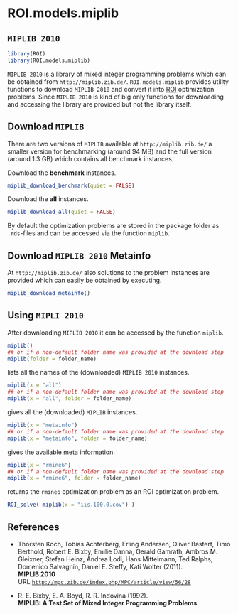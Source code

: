 # ROI.models.miplib

## `MIPLIB 2010`
```r
library(ROI)
library(ROI.models.miplib)
```
`MIPLIB 2010` is a library of mixed integer programming problems which can be obtained
from `http://miplib.zib.de/`. `ROI.models.miplib` provides utility functions
to download `MIPLIB 2010` and convert it into [ROI](https://CRAN.R-project.org/package=ROI)
optimization problems. Since `MIPLIB 2010` is kind of big only functions 
for downloading and accessing the library are provided but not the library itself.

## Download `MIPLIB`
There are two versions of `MIPLIB` available at `http://miplib.zib.de/`
a smaller version for benchmarking (around 94 MB) and the full version (around 1.3 GB)
which contains all benchmark instances.    
    
Download the **benchmark** instances.
```r
miplib_download_benchmark(quiet = FALSE)
```
    
Download the **all** instances.
```r
miplib_download_all(quiet = FALSE)
```
    
By default the optimization problems are stored in the package folder as 
`.rds`-files and can be accessed via the function `miplib`.


## Download `MIPLIB 2010` Metainfo
At `http://miplib.zib.de/` also solutions to the problem instances are 
provided which can easily be obtained by executing.
```r
miplib_download_metainfo()
```

## Using `MIPLI 2010`
After downloading `MIPLIB 2010` it can be accessed by the function `miplib`.   
```r
miplib()
## or if a non-default folder name was provided at the download step
miplib(folder = folder_name)
```
lists all the names of the (downloaded) `MIPLIB 2010` instances.    
    

```r
miplib(x = "all")
## or if a non-default folder name was provided at the download step
miplib(x = "all", folder = folder_name)
```
gives all the (downloaded) `MIPLIB` instances.


```r
miplib(x = "metainfo")
## or if a non-default folder name was provided at the download step
miplib(x = "metainfo", folder = folder_name)
```
gives the available meta information.


```r
miplib(x = "rmine6")
## or if a non-default folder name was provided at the download step
miplib(x = "rmine6", folder = folder_name)
```
returns the `rmine6` optimization problem as an ROI optimization problem.


```r
ROI_solve( miplib(x = "iis.100.0.cov") )
```


## References
  
  + Thorsten Koch, Tobias Achterberg, Erling Andersen, Oliver Bastert, Timo Berthold, Robert E. Bixby, Emilie Danna, Gerald Gamrath, Ambros M. Gleixner, Stefan Heinz, Andrea Lodi, Hans Mittelmann, Ted Ralphs, Domenico Salvagnin, Daniel E. Steffy, Kati Wolter (2011).    
  **MIPLIB 2010**    
  URL [`http://mpc.zib.de/index.php/MPC/article/view/56/28`](http://mpc.zib.de/index.php/MPC/article/view/56/28)

  + R. E. Bixby, E. A. Boyd, R. R. Indovina (1992).    
  **MIPLIB: A Test Set of Mixed Integer Programming Problems**

